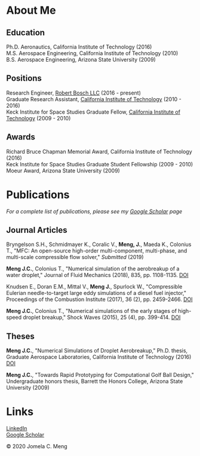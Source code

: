 # About Me
## Education
Ph.D. Aeronautics, California Institute of Technology (2016)  
M.S. Aerospace Engineering, California Institute of Technology (2010)  
B.S. Aerospace Engineering, Arizona State University (2009)   

## Positions
Research Engineer, [Robert Bosch LLC](https://www.bosch.com/research/) (2016 - present)  
Graduate Research Assistant, [California Institute of Technology](https://www.caltech.edu) (2010 - 2016)  
Keck Institute for Space Studies Graduate Fellow, [California Institute of Technology](http://www.galcit.caltech.edu) (2009 - 2010)  
 
## Awards
Richard Bruce Chapman Memorial Award, California Institute of Technology (2016)  
Keck Institute for Space Studies Graduate Student Fellowship (2009 - 2010)  
Moeur Award, Arizona State University (2009)  

# Publications
_For a complete list of publications, please see my [Google Scholar](https://scholar.google.com/citations?user=TrfuqIgAAAAJ&hl=en&oi=ao) page_

## Journal Articles

Bryngelson S.H., Schmidmayer K., Coralic V., **Meng, J.**, Maeda K., Colonius T., "MFC: An open-source high-order multi-component, multi-phase, and multi-scale compressible flow solver," _Submitted_ (2019)

**Meng J.C.**, Colonius T., "Numerical simulation of the aerobreakup of a water droplet," Journal of Fluid Mechanics (2018), 835, pp. 1108-1135. [DOI](https://doi.org/10.1017/jfm.2017.804)

Knudsen E., Doran E.M., Mittal V., **Meng J.**, Spurlock W., "Compressible Eulerian needle-to-target large eddy simulations of a diesel fuel injector," Proceedings of the Combustion Institute (2017), 36 (2), pp. 2459-2466. [DOI](https://doi.org/10.1016/j.proci.2016.08.016)

**Meng J.C.**, Colonius T., "Numerical simulations of the early stages of high-speed droplet breakup," Shock Waves (2015), 25 (4), pp. 399-414. [DOI](https://doi.org/10.1007/s00193-014-0546-z)

## Theses

**Meng J.C.**, "Numerical Simulations of Droplet Aerobreakup," Ph.D. thesis, Graduate Aerospace Laboratories, California Institute of Technology (2016) [DOI](https://doi.org/10.7907/Z9KW5D09)

**Meng J.C.**, "Towards Rapid Prototyping for Computational Golf Ball Design," Undergraduate honors thesis, Barrett the Honors College, Arizona State University (2009)

# Links
[LinkedIn](https://www.linkedin.com/in/jomelameng/)  
[Google Scholar](https://scholar.google.com/citations?user=TrfuqIgAAAAJ&hl=en&oi=ao)


© 2020 Jomela C. Meng
